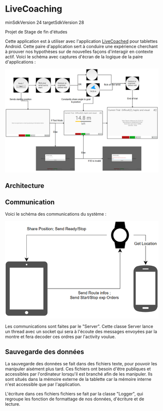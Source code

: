 # LiveCoaching

minSdkVersion 24
targetSdkVersion 28

Projet de Stage de fin d'études

Cette application est à utiliser avec l'application [LiveCoached](https://github.com/AlexGreau/LiveCoached) pour tablettes Android. Cette paire d'application sert à conduire une expérience cherchant à prouver nos hypothèses sur de nouvelles façons d'interagir en contexte actif. Voici le schéma avec captures d'écran de la logique de la paire d'applications :

![flowNormal](https://github.com/AlexGreau/LiveCoaching/blob/master/readmeImages/flowNormal.PNG)

## Architecture



## Communication
Voici le schéma des communications du système :

![schemaNormal](https://github.com/AlexGreau/LiveCoaching/blob/master/readmeImages/schemaNormal.PNG)

Les communications sont faites par le "Server". Cette classe Server lance un thread avec un socket qui sera à l'écoute des messages envoyées par la montre et fera decoder ces ordres par l'activity voulue.

## Sauvegarde des données

La sauvegarde des données se fait dans des fichiers texte, pour pouvoir les manipuler aisément plus tard.
Ces fichiers ont besoin d'être publiques et accessibles par l'ordinateur lorsqu'il est branché afin de les manipuler.
Ils sont situés dans la mémoire externe de la tablette car la mémoire interne n'est accessible que par l'application.

L'écriture dans ces fichiers fichiers se fait par la classe "Logger", qui regroupe les fonction de formattage de nos données, d'écriture et de lecture.
